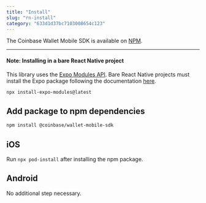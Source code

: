 ```yaml
---
title: "Install"
slug: "rn-install"
category: "633d1d37bc7103008654c123"
---
```


The Coinbase Wallet Mobile SDK is available on [NPM](https://www.npmjs.com/package/@coinbase/wallet-mobile-sdk).

---

#### Note: Installing in a bare React Native project

This library uses the [Expo Modules API](https://docs.expo.dev/modules/overview/). Bare React Native projects must install the Expo package following the documentation [here](https://docs.expo.dev/modules/overview/).

```bash
npx install-expo-modules@latest
```

## Add package to npm dependencies

```bash
npm install @coinbase/wallet-mobile-sdk
```

## iOS

Run `npx pod-install` after installing the npm package.

## Android

No additional step necessary.

